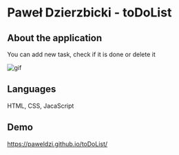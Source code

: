# Paweł Dzierzbicki - toDoList

## About the application
You can add new task, check if it is done or delete it

![gif](https://ibb.co/N1gzHx1.gif)

## Languages
HTML, CSS, JacaScript

## Demo 
https://paweldzi.github.io/toDoList/
